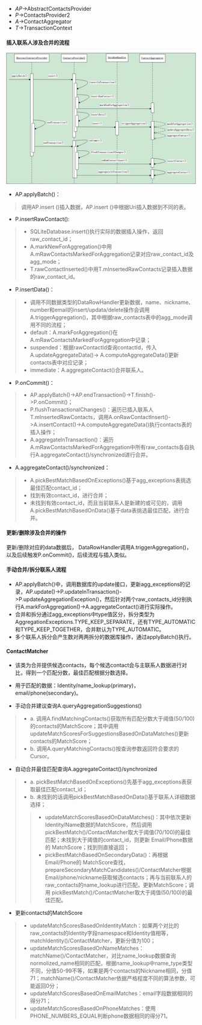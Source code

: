 - *AP*->AbstractContactsProvider
- *P*->ContactsProvider2
- *A*->ContactAggregator
- *T*->TransactionContext

#### 插入联系人涉及合并的流程

![flow](../../_attach/Android/contact_aggregator.png)

- AP.applyBatch()：
>调用AP.insert ()插入数据，AP.insert ()中根据Uri插入数据到不同的表。

- P.insertRawContact():
>- SQLiteDatabase.insert()执行实际的数据插入操作，返回raw_contact_id；
>- A.markNewForAggregation()中用A.mRawContactsMarkedForAggregation记录对应raw_contact_id及agg_mode；
>- T.rawContactInserted()中用T.mInsertedRawContacts记录插入数据的raw_contact_id。

- P.insertData()：
>- 调用不同数据类型的DataRowHandler更新数据，name、nickname、number和email的insert/updata/delete操作会调用A.triggerAggregation()，其中根据raw_contacts表中的agg_mode调用不同的流程；
>- default：A.markForAggregation()在A.mRawContactsMarkedForAggregation中记录；
>- suspended：根据rawContactId查询contactId，传入A.updateAggregateData()-> A.computeAggregateData()更新contacts表中对应记录；
>- immediate：A.aggregateContact()合并联系人。

- P.onCommit()：
>- AP.applyBatch()->AP.endTransaction()->T.finish()->P.onCommit()；
>- P.flushTransactionalChanges()：遍历已插入联系人T.mInsertedRawContacts，调用A.onRawContactInsert()->A.insertContact()->A.computeAggregateData()执行contacts表的插入操作；
>- A.aggregateInTransaction()：遍历A.mRawContactsMarkedForAggregation中所有raw_contacts各自执行A.aggregateContact()/synchronized进行合并。

- A.aggregateContact()/synchronized：
>- A.pickBestMatchBasedOnExceptions()基于agg_exceptions表挑选最佳匹配contact_id；
>- 找到有效contact_id，进行合并；
>- 未找到有效contact_id，而且当前联系人是新建的或可见的，调用A.pickBestMatchBasedOnData()基于data表挑选最佳匹配，进行合并。

#### 更新/删除涉及合并的操作

更新/删除对应的data数据后， DataRowHandler调用A.triggerAggregation()，以及后续触发P.onCommit()，后续流程与插入类似。

#### 手动合并/拆分联系人流程

- AP.applyBatch()中，调用数据库的update接口，更新agg_exceptions的记录，AP.update()->P.updateInTransaction()->P.updateAggregationException()，然后针对两个raw_contacts_id分别执行A.markForAggregation()->A.aggregateContact()进行实际操作。
- 合并和拆分通过agg_exceptions中type值区分，拆分类型为AggregationExceptions.TYPE_KEEP_SEPARATE，还有TYPE_AUTOMATIC和TYPE_KEEP_TOGETHER，合并默认为TYPE_AUTOMATIC。
- 多个联系人拆分会产生数对两两拆分的数据库操作，通过applyBatch()执行。

#### ContactMatcher

- 该类为合并提供候选contacts，每个候选contact会与主联系人数据进行对比，得到一个匹配分数，最佳匹配根据分数选择。
- 用于匹配的数据：Identity/name_lookup(primary)，email/phone(secondary)。

- 手动合并建议查询A.queryAggregationSuggestions()
>- a.    调用A.findMatchingContacts()获取所有匹配分数大于阈值(50/100)的contacts的MatchScore；其中调用updateMatchScoresForSuggestionsBasedOnDataMatches()更新contacts的MatchScore；
>- b.    调用A.queryMatchingContacts()按查询参数返回符合要求的Cursor。

- 自动合并最佳匹配查询A.aggregateContact()/synchronized
>- a. pickBestMatchBasedOnExceptions()先基于agg_exceptions表获取最佳匹配contact_id；
>- b. 未找到的话调用pickBestMatchBasedOnData()基于联系人详细数据选择；
>>- updateMatchScoresBasedOnDataMatches()：其中依次更新       Identity/Name数据的MatchScore，然后调用pickBestMatch()/ContactMatcher取大于阈值(70/100)的最佳匹配；未找到大于阈值的contact_id，则更新  Email/Phone数据的 MatchScore；找到则直接返回；
>>- pickBestMatchBasedOnSecondaryData()：再根据Email/Phone的    MatchScore查找，prepareSecondaryMatchCandidates()/ContactMatcher根据 Email/phone/nickname获取候选contacts；再与当前联系人的raw_contacts的name_lookup进行匹配，更新MatchScore；调用 pickBestMatch()/ContactMatcher取大于阈值(50/100)的最佳匹配。

- 更新contacts的MatchScore
>- updateMatchScoresBasedOnIdentityMatch：如果两个对比的raw_contacts的Identity字段namespace和Identity值相等，matchIdentity()/ContactMatcher，更新分值为100；
>- updateMatchScoresBasedOnNameMatches：matchName()/ContactMatcher，对比name_lookup数据查询normolized_name相同的匹配，根据name_lookup中name_type类型不同，分值50-99不等，如果是两个contacts的Nickname相同，分值71；matchName()/ContactMatcher依据严格程度不同的算法参数，可能返回0分；
>- updateMatchScoresBasedOnEmailMatches：email字段数据相同的得分71；
>- updateMatchScoresBasedOnPhoneMatches：使用PHONE_NUMBERS_EQUAL判断phone数据相同的得分71。
